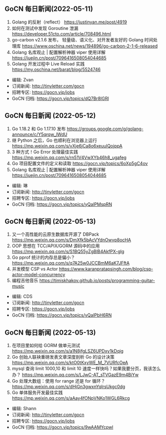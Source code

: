 ## GoCN 每日新闻(2022-05-11)

1. Golang 的反射（reflect） https://justinyan.me/post/4919
2. 如何在测试中发现 Goroutine 泄漏 https://developer.51cto.com/article/708496.html
3. go-carbon v2.1.6 发布， 轻量级、语义化、对开发者友好的 Golang 时间处理库 https://www.oschina.net/news/194896/go-carbon-2-1-6-released
4. Golang 名库观止 | 配置解析神器 viper 使用详解 https://juejin.cn/post/7096416508054044685
5. Golang 开发过程中 Live Reload 实践 https://my.oschina.net/barat/blog/5524746

- 编辑: Zvan
- 订阅新闻: http://tinyletter.com/gocn
- 招聘专区: https://gocn.vip/jobs
- GoCN 归档: https://gocn.vip/topics/dQ7Br8IGRl

## GoCN 每日新闻 (2022-05-12)

1. Go 1.18.2 和 Go 1.17.10 发布 https://groups.google.com/g/golang-announce/c/Y5qrqw_lWdU
2. 继 Python 之后，Go 也顺利在浏览器上运行 https://mp.weixin.qq.com/s/vXje6jCa8o6xeuulQojppA
3. 3 种方式！Go Error 处理最佳实践 https://mp.weixin.qq.com/s/rn51V4VwXYb46h8_ugafeg
4. Go 项目配置文件的定义和读取 https://gocn.vip/topics/6oXp5gC4ov
5. Golang 名库观止 | 配置解析神器 viper 使用详解 https://juejin.cn/post/7096416508054044685

- 编辑: 琳
- 订阅新闻: http://tinyletter.com/gocn
- 招聘专区: https://gocn.vip/jobs
- GoCN 归档: https://gocn.vip/topics/yQalPMspRN

## GoCN 每日新闻 (2022-05-13)

1. 又一个高性能的云原生数据库开源了 DBPack https://mp.weixin.qq.com/s/DmXfk5bAcVYdnOwvp8ocHA
2. OOP 思想在 TCC/APIX/GORM 源码中的应用 https://mp.weixin.qq.com/s/S1BQ55yZgBlB4AkfPX-gIg
3. Go pprof 统计的内存总是偏小？ https://mp.weixin.qq.com/s/q7A25w0JCCBmM6aK7JFftA
4. 并发模型 CSP vs Actor https://www.karanpratapsingh.com/blog/csp-actor-model-concurrency
5. 编程吉他音乐 https://timiskhakov.github.io/posts/programming-guitar-music

- 编辑: CDS
- 订阅新闻: http://tinyletter.com/gocn
- 招聘专区: https://gocn.vip/jobs
- GoCN 归档: https://gocn.vip/topics/yQalPbH6RN

## GoCN 每日新闻 (2022-05-13)

1. 在项目里如何给 GORM 做单元测试 https://mp.weixin.qq.com/s/a1N8jfgLSZ6UPDxy1kDqig
2. Go 创始人联袂重磅发表文章深度剖析 Go 的设计决策 https://mp.weixin.qq.com/s/ktO0tKxyWE_M_7VURfcOeA
3. mysql 查询 limit 1000,10 和 limit 10 速度一样快吗？如果我要分页，我该怎么办？
   https://mp.weixin.qq.com/s/LJwC-AT_sTVGazE9m4BiYw
4. Go 处理大数组：使用 for range 还是 for 循环？ https://mp.weixin.qq.com/s/dHjGn3gwxnYqlrsUkgc0dg
5. Go 单体服务开发最佳实践 https://mp.weixin.qq.com/s/aAay4fONpVNKo1WGL6Rkcg

- 编辑: Shann
- 订阅新闻: http://tinyletter.com/gocn
- 招聘专区: https://gocn.vip/jobs
- GoCN 归档: https://gocn.vip/topics/9wAAMYcpwl
